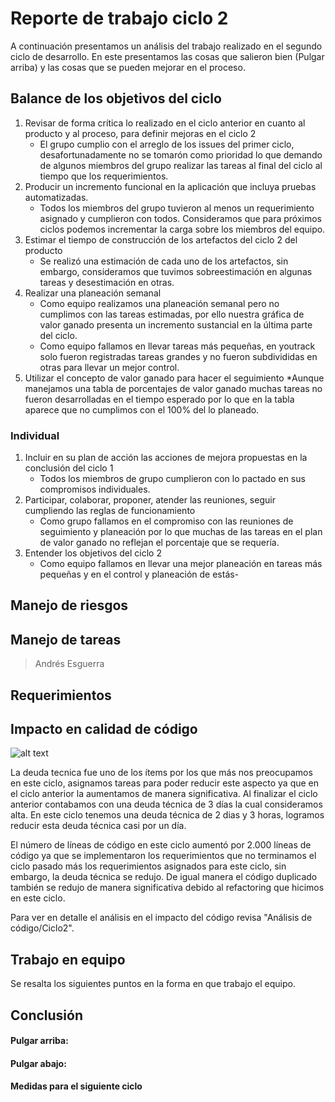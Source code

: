 # Reporte de trabajo ciclo 2

A continuación presentamos un análisis del trabajo realizado en el segundo ciclo de desarrollo. En este presentamos las cosas que salieron bien (Pulgar arriba) y las cosas que se pueden mejorar en el proceso.

## Balance de los objetivos del ciclo

1. Revisar de forma crítica lo realizado en el ciclo anterior en cuanto al producto y al proceso, para definir mejoras en el ciclo 2
    * El grupo cumplio con el arreglo de los issues del primer ciclo, desafortunadamente no se tomarón como prioridad lo que demando de algunos miembros del grupo realizar las tareas al final del ciclo al tiempo que los requerimientos.
2. Producir un incremento funcional en la aplicación que incluya pruebas automatizadas.
    * Todos los miembros del grupo tuvieron al menos un requerimiento asignado y cumplieron con todos. Consideramos que para próximos ciclos podemos incrementar la carga sobre los miembros del equipo.
3. Estimar el tiempo de construcción de los artefactos del ciclo 2 del producto
    * Se realizó una estimación de cada uno de los artefactos, sin embargo, consideramos que tuvimos sobreestimación en algunas tareas y desestimación en otras.
4. Realizar una planeación semanal
    * Como equipo realizamos una planeación semanal pero no cumplimos con las tareas estimadas, por ello nuestra gráfica de valor ganado presenta un incremento sustancial en la última parte del ciclo.
    * Como equipo fallamos en llevar tareas más pequeñas, en youtrack solo fueron registradas tareas grandes y no fueron subdivididas en otras para llevar un mejor control.
5. Utilizar el concepto de valor ganado para hacer el seguimiento
    *Aunque manejamos una tabla de porcentajes de valor ganado muchas tareas no fueron desarrolladas en el  tiempo esperado por lo que en la tabla aparece que no cumplimos con el 100% del lo planeado.

### Individual

1. Incluir en su plan de acción las acciones de mejora propuestas en la conclusión del ciclo 1
    * Todos los miembros de grupo cumplieron con lo pactado en sus compromisos individuales.
2. Participar, colaborar, proponer, atender las reuniones, seguir cumpliendo las reglas de funcionamiento
    * Como grupo fallamos en el compromiso con las reuniones de seguimiento y planeación por lo que muchas de las tareas en el plan de valor ganado no reflejan el porcentaje que se requería.
3. Entender los objetivos del ciclo 2
    * Como equipo fallamos en llevar una mejor planeación en tareas más pequeñas y en el control y planeación de estás-

## Manejo de riesgos


## Manejo de tareas

>Andrés Esguerra

## Requerimientos


## Impacto en calidad de código
![alt text](http://s3.postimg.org/7s2y2rf37/Screen_Shot_2015_09_29_at_4_03_03_PM.png "Logo Title Text 1")

La deuda tecnica fue uno de los ítems por los que más nos preocupamos en este ciclo, asignamos tareas para poder reducir este aspecto ya que en el ciclo anterior la aumentamos de manera significativa. Al finalizar el ciclo anterior contabamos con una deuda técnica de 3 días la cual consideramos alta. En este ciclo tenemos una deuda técnica de 2 dias y 3 horas, logramos reducir esta deuda técnica casi por un día.

El número de líneas de código en este ciclo aumentó por 2.000 líneas de código ya que se implementaron los requerimientos que no terminamos el ciclo pasado más los requerimientos asignados para este ciclo, sin embargo, la deuda técnica se redujo. De igual manera el código duplicado también se redujo de manera significativa debido al refactoring que hicimos en este ciclo.

Para ver en detalle el análisis en el impacto del código revisa "Análisis de código/Ciclo2".

## Trabajo en equipo

Se resalta los siguientes puntos en la forma en que trabajo el equipo.


## Conclusión
#### Pulgar arriba:

#### Pulgar abajo:

#### Medidas para el siguiente ciclo
